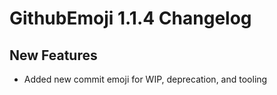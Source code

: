 # GithubEmoji 1.1.4 Changelog

## New Features

* Added new commit emoji for WIP, deprecation, and tooling